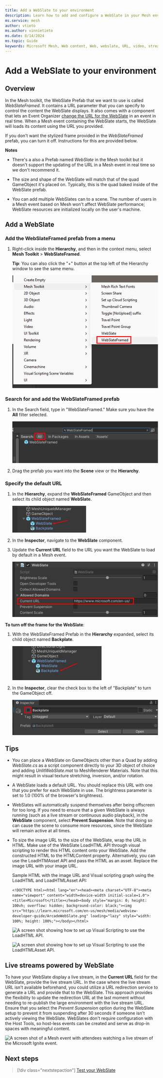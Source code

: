 ```yaml
---
title: Add a WebSlate to your environment
description: Learn how to add and configure a WebSlate in your Mesh environment.
ms.service: mesh
author: vtieto
ms.author: vinnietieto
ms.date: 8/14/2024
ms.topic: Guide
keywords: Microsoft Mesh, Web content, Web, webslate, URL, video, streaming video, whiteboard
---
```


# Add a WebSlate to your environment

## Overview

In the Mesh toolkit, the WebSlate Prefab that we want to use is called *WebSlateFramed*. It contains a URL parameter that you can specify to control the content the WebSlate displays. It also comes with a component that lets an Event Organizer [change the URL for the WebSlate](./control-webslates.md) in an event in real time. When a Mesh event containing the WebSlate starts, the WebSlate will loads its content using the URL you provided.

If you don't want the stylized frame provided in the *WebSlateFramed* prefab, you can turn it off. Instructions for this are provided below.

**Notes**

- There's a also a Prefab named *WebSlate* in the Mesh toolkit but it doesn't support the updating of the URL in a Mesh event in real time so we don't recommend it.

- The size and shape of the WebSlate will match that of the quad GameObject it's placed on. Typically, this is the quad baked inside of the WebSlate prefab.

- You can add multiple WebSlates can to a scene. The number of users in a Mesh event based on Mesh won't affect WebSlate performance; WebSlate resources are initialized locally on the user's machine.

## Add a WebSlate

### Add the WebSlateFramed prefab from a menu

1. Right-click inside the **Hierarchy**, and then in the context menu, select **Mesh Toolkit** > **WebSlateFramed**.

   **Tip**: You can also click the "+" button at the top left of the Hierarchy window to see the same menu.

   ![A screen shot of the list of results after WebSlate has been searched for.](../../../media/enhance-your-environment/web_content/013-webslateframed-in-context-menu.png)

### Search for and add the WebSlateFramed prefab

1. In the Search field, type in "WebSlateFramed." Make sure you have the **All** filter selected.

   ![A screen shot of the list of results after WebSlate has been searched for.](../../../media/enhance-your-environment/web_content/001-webslate-search-results.png)

1. Drag the prefab you want into the **Scene** view or the **Hierarchy**.

### Specify the default URL

1. In the **Hierarchy**, expand the **WebSlateFramed** GameObject and then select its child object named **WebSlate**.

   ![A screenshot of the WebSlateFramed child object named WebSlate highlighted in the Hierarchy.](../../../media/enhance-your-environment/web_content/005-webslate-child.png)

1. In the **Inspector**, navigate to the **WebSlate** component.
1. Update the **Current URL** field to the URL you want the WebSlate to load by default in a Mesh event.

   ![A screenshot of the Current URL field for the WebSlate highlighted.](../../../media/enhance-your-environment/web_content/006-current-url.png)

**To turn off the frame for the WebSlate**:
1. With the WebSlateFramed Prefab in the **Hierarchy** expanded, select its child object named **Backplate**.

   ![A screenshot of the WebSlate child object named Backplate highlighted in the Hierarchy.](../../../media/enhance-your-environment/web_content/014-backplate.png)

1. In the **Inspector**, clear the check box to the left of "Backplate" to turn the GameObject off.

   ![A screenshot of the on off switch for the Backplate GameObject.](../../../media/enhance-your-environment/web_content/015-backplate-turned-off.png)

## Tips

- You can place a WebSlate on GameObjects other than a Quad by adding *WebSlate.cs* as a script component directly to your 3D object of choice and adding *UnlitWebSlate.mat* to MeshRenderer Materials. Note that this might result in visual texture stretching, inversion, and/or rotation.

- A WebSlate loads a default URL. You should replace this URL with one that you prefer for each WebSlate in use. The brightness parameter is set to 1.0 (100% of the browser's brightness).

- WebSlates will automatically suspend themselves after being offscreen for too long. If you need to ensure that a given WebSlate is always running (such as a live stream or continuous audio playback), in the **WebSlate** component, select **Prevent Suspension**. Note that doing so can cause the scene to consume more resources, since the WebSlate will remain active at all times.

- To size the image URL to the size of the WebSlate, wrap the URL in HTML. Make use of the WebSlate LoadHTML API through visual scripting to render this HTML content onto your WebSlate. Add the constructed HTML to the HTMLContent property. Alternatively, you can use the LoadHTMAsset API and pass the HTML as an asset. Replace the image URL with your image URL.

  Sample HTML with the image URL and Visual scripting graph using the LoadHTML and LoadHTMLAsset API:

  `<!DOCTYPE html><html lang="en"><head><meta charset="UTF-8"><meta name="viewport" content="width=device-width initial-scale=1.0"><title>Microsoft</title></head><body style="margin: 0; height: 100vh; overflow: hidden; background-color: black;"><img src="https://learn.microsoft.com/en-us/mesh/media/webview-developer-guide/ArcadeWebSlate.png" loading="lazy" style="width: 100%; height: 100%;"></body></html>`

  ![A screen shot showing how to set up Visual Scripting to use the LoadHTML API.](../../../media/webview-developer-guide/loadHTML-with-image.png)

  ![A screen shot showing how to set up Visual Scripting to use the LoadHTMLAsset API.](../../../media/webview-developer-guide/LoadHTMLAsset-with-image.png)

## Live streams powered by WebSlate

To have your WebSlate display a live stream, in the **Current URL** field for the WebSlate, provide the live stream URL. In the case where the live stream URL isn't available beforehand, you could utilize a URL redirection service to generate a URL and provide that to the WebSlate. This approach provides the flexibility to update the redirection URL at the last moment without needing to re-publish the large environment with the live stream URL. Ensure that you select the *Prevent Suspension* option during the WebSlate setup to prevent it from suspending after 30 seconds if someone isn't actively viewing the WebSlate. WebSlates don't require configuration with the Host Tools, so host-less events can be created and serve as drop-in spaces with meaningful content.

![A screen shot of a Mesh event with attendees watching a live stream of the Microsoft Ignite event.](../../../media/webview-developer-guide/ignite-livestream.png)

## Next steps

> [!div class="nextstepaction"]
> [Test your WebSlate](./test-your-webslate.md)
